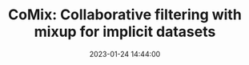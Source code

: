 ---
title: "CoMix: Collaborative filtering with mixup for implicit datasets"
layout: post
date: '2023-01-24 14:44:00'
categories: ["publication", "publication_international", "journal", "journal_international"]
description: "Jaewan Moon, Yoonki Jeong, Dong-Kyu Chae, Jaeho Choi, Hyunjung Shim, Jongwuk Lee <br>Information Sciences, May 2023"
comments: true
link: https://www.sciencedirect.com/science/article/pii/S0020025523001275
---
